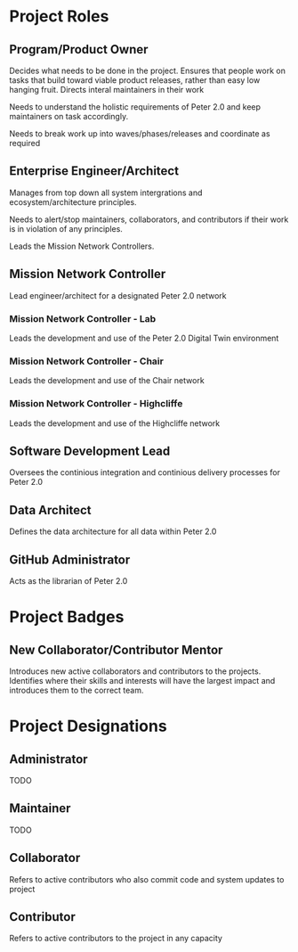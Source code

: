 # Project Roles

## Program/Product Owner
Decides what needs to be done in the project. Ensures that people work on tasks that build toward viable product releases, rather than easy low hanging fruit. Directs interal maintainers in their work

Needs to understand the holistic requirements of Peter 2.0 and keep maintainers on task accordingly.

Needs to break work up into waves/phases/releases and coordinate as required

## Enterprise Engineer/Architect
Manages from top down all system intergrations and ecosystem/architecture principles.

Needs to alert/stop maintainers, collaborators, and contributors if their work is in violation of any principles.

Leads the Mission Network Controllers.

## Mission Network Controller
Lead engineer/architect for a designated Peter 2.0 network

### Mission Network Controller - Lab
Leads the development and use of the Peter 2.0 Digital Twin environment

### Mission Network Controller - Chair
Leads the development and use of the Chair network

### Mission Network Controller - Highcliffe
Leads the development and use of the Highcliffe network

## Software Development Lead
Oversees the continious integration and continious delivery processes for Peter 2.0

## Data Architect
Defines the data architecture for all data within Peter 2.0

## GitHub Administrator
Acts as the librarian of Peter 2.0

# Project Badges

## New Collaborator/Contributor Mentor
Introduces new active collaborators and contributors to the projects. Identifies where their skills and interests will have the largest impact and introduces them to the correct team.

# Project Designations

## Administrator
TODO

## Maintainer
TODO

## Collaborator
Refers to active contributors who also commit code and system updates to project

## Contributor
Refers to active contributors to the project in any capacity

